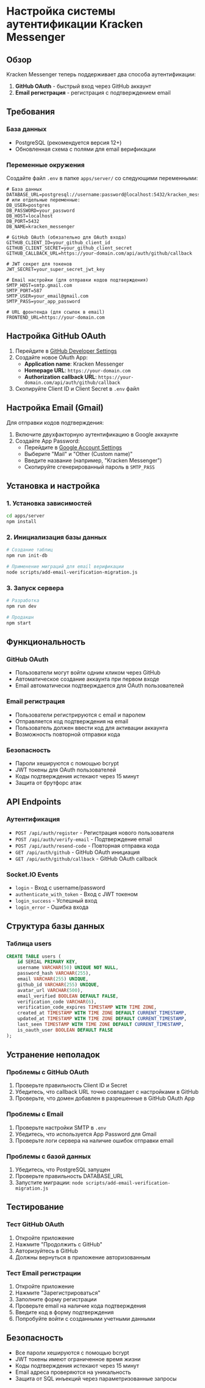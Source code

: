 # Настройка системы аутентификации Kracken Messenger

## Обзор

Kracken Messenger теперь поддерживает два способа аутентификации:

1. **GitHub OAuth** - быстрый вход через GitHub аккаунт
2. **Email регистрация** - регистрация с подтверждением email

## Требования

### База данных
- PostgreSQL (рекомендуется версия 12+)
- Обновленная схема с полями для email верификации

### Переменные окружения

Создайте файл `.env` в папке `apps/server/` со следующими переменными:

```env
# База данных
DATABASE_URL=postgresql://username:password@localhost:5432/kracken_messenger
# или отдельные переменные:
DB_USER=postgres
DB_PASSWORD=your_password
DB_HOST=localhost
DB_PORT=5432
DB_NAME=kracken_messenger

# GitHub OAuth (обязательно для OAuth входа)
GITHUB_CLIENT_ID=your_github_client_id
GITHUB_CLIENT_SECRET=your_github_client_secret
GITHUB_CALLBACK_URL=https://your-domain.com/api/auth/github/callback

# JWT секрет для токенов
JWT_SECRET=your_super_secret_jwt_key

# Email настройки (для отправки кодов подтверждения)
SMTP_HOST=smtp.gmail.com
SMTP_PORT=587
SMTP_USER=your_email@gmail.com
SMTP_PASS=your_app_password

# URL фронтенда (для ссылок в email)
FRONTEND_URL=https://your-domain.com
```

## Настройка GitHub OAuth

1. Перейдите в [GitHub Developer Settings](https://github.com/settings/developers)
2. Создайте новое OAuth App:
   - **Application name**: Kracken Messenger
   - **Homepage URL**: `https://your-domain.com`
   - **Authorization callback URL**: `https://your-domain.com/api/auth/github/callback`
3. Скопируйте Client ID и Client Secret в `.env` файл

## Настройка Email (Gmail)

Для отправки кодов подтверждения:

1. Включите двухфакторную аутентификацию в Google аккаунте
2. Создайте App Password:
   - Перейдите в [Google Account Settings](https://myaccount.google.com/apppasswords)
   - Выберите "Mail" и "Other (Custom name)"
   - Введите название (например, "Kracken Messenger")
   - Скопируйте сгенерированный пароль в `SMTP_PASS`

## Установка и настройка

### 1. Установка зависимостей

```bash
cd apps/server
npm install
```

### 2. Инициализация базы данных

```bash
# Создание таблиц
npm run init-db

# Применение миграций для email верификации
node scripts/add-email-verification-migration.js
```

### 3. Запуск сервера

```bash
# Разработка
npm run dev

# Продакшн
npm start
```

## Функциональность

### GitHub OAuth
- Пользователи могут войти одним кликом через GitHub
- Автоматическое создание аккаунта при первом входе
- Email автоматически подтверждается для OAuth пользователей

### Email регистрация
- Пользователи регистрируются с email и паролем
- Отправляется код подтверждения на email
- Пользователь должен ввести код для активации аккаунта
- Возможность повторной отправки кода

### Безопасность
- Пароли хешируются с помощью bcrypt
- JWT токены для OAuth пользователей
- Коды подтверждения истекают через 15 минут
- Защита от брутфорс атак

## API Endpoints

### Аутентификация
- `POST /api/auth/register` - Регистрация нового пользователя
- `POST /api/auth/verify-email` - Подтверждение email
- `POST /api/auth/resend-code` - Повторная отправка кода
- `GET /api/auth/github` - GitHub OAuth инициация
- `GET /api/auth/github/callback` - GitHub OAuth callback

### Socket.IO Events
- `login` - Вход с username/password
- `authenticate_with_token` - Вход с JWT токеном
- `login_success` - Успешный вход
- `login_error` - Ошибка входа

## Структура базы данных

### Таблица users
```sql
CREATE TABLE users (
    id SERIAL PRIMARY KEY,
    username VARCHAR(50) UNIQUE NOT NULL,
    password_hash VARCHAR(255),
    email VARCHAR(255) UNIQUE,
    github_id VARCHAR(255) UNIQUE,
    avatar_url VARCHAR(500),
    email_verified BOOLEAN DEFAULT FALSE,
    verification_code VARCHAR(6),
    verification_code_expires TIMESTAMP WITH TIME ZONE,
    created_at TIMESTAMP WITH TIME ZONE DEFAULT CURRENT_TIMESTAMP,
    updated_at TIMESTAMP WITH TIME ZONE DEFAULT CURRENT_TIMESTAMP,
    last_seen TIMESTAMP WITH TIME ZONE DEFAULT CURRENT_TIMESTAMP,
    is_oauth_user BOOLEAN DEFAULT FALSE
);
```

## Устранение неполадок

### Проблемы с GitHub OAuth
1. Проверьте правильность Client ID и Secret
2. Убедитесь, что callback URL точно совпадает с настройками в GitHub
3. Проверьте, что домен добавлен в разрешенные в GitHub OAuth App

### Проблемы с Email
1. Проверьте настройки SMTP в `.env`
2. Убедитесь, что используется App Password для Gmail
3. Проверьте логи сервера на наличие ошибок отправки email

### Проблемы с базой данных
1. Убедитесь, что PostgreSQL запущен
2. Проверьте правильность DATABASE_URL
3. Запустите миграции: `node scripts/add-email-verification-migration.js`

## Тестирование

### Тест GitHub OAuth
1. Откройте приложение
2. Нажмите "Продолжить с GitHub"
3. Авторизуйтесь в GitHub
4. Должны вернуться в приложение авторизованным

### Тест Email регистрации
1. Откройте приложение
2. Нажмите "Зарегистрироваться"
3. Заполните форму регистрации
4. Проверьте email на наличие кода подтверждения
5. Введите код в форму подтверждения
6. Попробуйте войти с созданными учетными данными

## Безопасность

- Все пароли хешируются с помощью bcrypt
- JWT токены имеют ограниченное время жизни
- Коды подтверждения истекают через 15 минут
- Email адреса проверяются на уникальность
- Защита от SQL инъекций через параметризованные запросы
